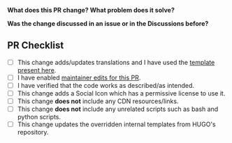 <!--

## READ BEFORE OPENING A PR

Thank you for contributing to hugo-PaperMod!
Please fill out the following questions to make it easier for us to review your
changes. You do not need to check all the boxes below.

**NOTE**: PaperMod does not have any external dependencies fetched from 3rd party
CDN servers. However we do have custom Head/Footer extender templates which you can use
to add those to your website.
https://github.com/devskumar/hugo-vampire/wiki/FAQs#custom-head--footer

-->


**What does this PR change? What problem does it solve?**

<!--
Describe the changes and their purpose here, as detailed as and if  needed.

Please do not add 2 unrelated changes in a single PR as it is difficult to track/revert those in future.
-->


**Was the change discussed in an issue or in the Discussions before?**

<!--
Link issues and relevant Discussions posts here.

If this PR resolves an issue on GitHub, use "Closes #1234" so that the issue
is closed automatically when this PR is merged.
-->


## PR Checklist

- [ ] This change adds/updates translations and I have used the [template present here](https://github.com/devskumar/hugo-vampire/wiki/Translations#want-to-add-your-language-).
- [ ] I have enabled [maintainer edits for this PR](https://help.github.com/en/github/collaborating-with-issues-and-pull-requests/allowing-changes-to-a-pull-request-branch-created-from-a-fork).
- [ ] I have verified that the code works as described/as intended.
- [ ] This change adds a Social Icon which has a permissive license to use it.
- [ ] This change **does not** include any CDN resources/links.
- [ ] This change **does not** include any unrelated scripts such as bash and python scripts.
- [ ] This change updates the overridden internal templates from HUGO's repository.
